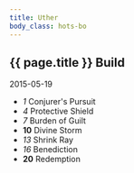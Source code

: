 ```yaml
---
title: Uther
body_class: hots-bo
---
```


## {{ page.title }} Build
2015-05-19

-   _1_  Conjurer\'s Pursuit
-   _4_  Protective Shield
-   _7_  Burden of Guilt
- __10__ Divine Storm
-  _13_  Shrink Ray
-  _16_  Benediction
- __20__ Redemption




















